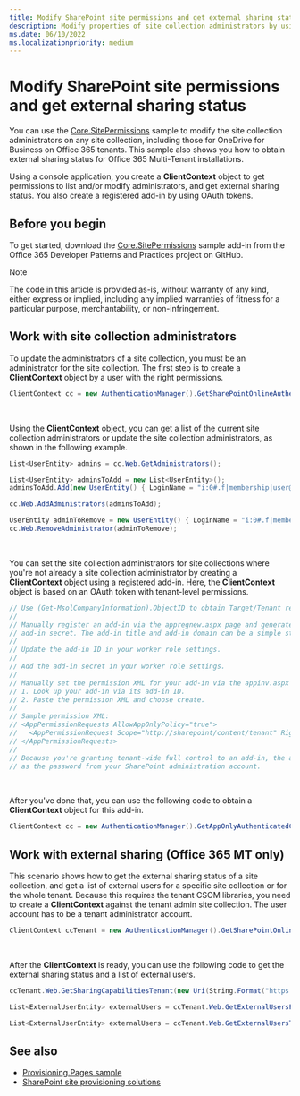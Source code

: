 ```yaml
---
title: Modify SharePoint site permissions and get external sharing status
description: Modify properties of site collection administrators by using CSOM. Get the external sharing status and external users of a site collection or tenant.
ms.date: 06/10/2022
ms.localizationpriority: medium
---
```


# Modify SharePoint site permissions and get external sharing status

You can use the [Core.SitePermissions](https://github.com/pnp/PnP/tree/master/Samples/Core.SitePermissions) sample to modify the site collection administrators on any site collection, including those for OneDrive for Business on Office 365 tenants. This sample also shows you how to obtain external sharing status for Office 365 Multi-Tenant installations.

Using a console application, you create a **ClientContext** object to get permissions to list and/or modify administrators, and get external sharing status. You also create a registered add-in by using OAuth tokens.

## Before you begin

To get started, download the [Core.SitePermissions](https://github.com/pnp/PnP/tree/master/Samples/Core.SitePermissions) sample add-in from the Office 365 Developer Patterns and Practices project on GitHub.

> [!NOTE] 
> The code in this article is provided as-is, without warranty of any kind, either express or implied, including any implied warranties of fitness for a particular purpose, merchantability, or non-infringement.

## Work with site collection administrators

To update the administrators of a site collection, you must be an administrator for the site collection. The first step is to create a **ClientContext** object by a user with the right permissions.

```csharp
ClientContext cc = new AuthenticationManager().GetSharePointOnlineAuthenticatedContextTenant(String.Format("https://{0}.sharepoint.com/sites/{1}", tenantName, siteName), String.Format("{0}@{1}.onmicrosoft.com", userName, tenantName), password); 
```

<br/>

Using the **ClientContext** object, you can get a list of the current site collection administrators or update the site collection administrators, as shown in the following example.

```csharp
List<UserEntity> admins = cc.Web.GetAdministrators();

List<UserEntity> adminsToAdd = new List<UserEntity>();
adminsToAdd.Add(new UserEntity() { LoginName = "i:0#.f|membership|user@domain" });

cc.Web.AddAdministrators(adminsToAdd);

UserEntity adminToRemove = new UserEntity() { LoginName = "i:0#.f|membership|user@domain" };
cc.Web.RemoveAdministrator(adminToRemove);
```

<br/>

You can set the site collection administrators for site collections where you're not already a site collection administrator by creating a **ClientContext** object using a registered add-in. Here, the **ClientContext** object is based on an OAuth token with tenant-level permissions.

```csharp
// Use (Get-MsolCompanyInformation).ObjectID to obtain Target/Tenant realm: <guid>
//
// Manually register an add-in via the appregnew.aspx page and generate an add-in ID and 
// add-in secret. The add-in title and add-in domain can be a simple string like "MyAddin".
//
// Update the add-in ID in your worker role settings.
//
// Add the add-in secret in your worker role settings. 
//
// Manually set the permission XML for your add-in via the appinv.aspx page:
// 1. Look up your add-in via its add-in ID.
// 2. Paste the permission XML and choose create.
//
// Sample permission XML:
// <AppPermissionRequests AllowAppOnlyPolicy="true">
//   <AppPermissionRequest Scope="http://sharepoint/content/tenant" Right="FullControl" />
// </AppPermissionRequests>
//
// Because you're granting tenant-wide full control to an add-in, the add-in secret is as important
// as the password from your SharePoint administration account.
```

<br/>

After you've done that, you can use the following code to obtain a **ClientContext** object for this add-in.

```csharp
ClientContext cc = new AuthenticationManager().GetAppOnlyAuthenticatedContext("https://tenantname-my.sharepoint.com/personal/user2", "<your tenant realm>", "<appID>", "<appsecret>");
```

## Work with external sharing (Office 365 MT only)

This scenario shows how to get the external sharing status of a site collection, and get a list of external users for a specific site collection or for the whole tenant. Because this requires the tenant CSOM libraries, you need to create a **ClientContext** against the tenant admin site collection. The user account has to be a tenant administrator account.

```csharp
ClientContext ccTenant = new AuthenticationManager().GetSharePointOnlineAuthenticatedContextTenant(String.Format("https://{0}-admin.sharepoint.com/", tenantName), String.Format("{0}@{1}.onmicrosoft.com", userName, tenantName), password);
```

<br/>

After the **ClientContext** is ready, you can use the following code to get the external sharing status and a list of external users.

```csharp
ccTenant.Web.GetSharingCapabilitiesTenant(new Uri(String.Format("https://{0}.sharepoint.com/sites/{1}", tenantName, siteName)))

List<ExternalUserEntity> externalUsers = ccTenant.Web.GetExternalUsersForSiteTenant(new Uri(String.Format("https://{0}.sharepoint.com/sites/{1}", tenantName, siteName)));

List<ExternalUserEntity> externalUsers = ccTenant.Web.GetExternalUsersTenant();

```

## See also
   
- [Provisioning.Pages sample](https://github.com/pnp/PnP/tree/master/Samples/Provisioning.Pages)
- [SharePoint site provisioning solutions](sharepoint-site-provisioning-solutions.md)
